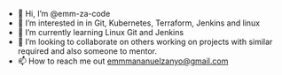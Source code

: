 - 👋 Hi, I’m @emm-za-code
- 👀 I’m interested in in Git, Kubernetes, Terraform, Jenkins and linux
- 🌱 I’m currently learning Linux Git and Jenkins
- 💞️ I’m looking to collaborate on others working on projects  with similar required and also someone to mentor.
- 📫 How to reach me out emmmananuelzanyo@gmail.com

<!---
emm-za-code/emm-za-code is a ✨ special ✨ repository because its `README.md` (this file) appears on your GitHub profile.
You can click the Preview link to take a look at your changes.
--->
